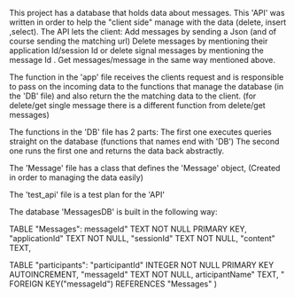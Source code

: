 This project has a database that holds data about messages. 
This 'API' was written in order to help the "client side" manage with  the data (delete, insert ,select).
The API lets the client:
 Add messages by sending a Json (and of course sending the matching url) 
 Delete messages by mentioning their application Id/session Id or delete signal messages by mentioning the message Id .
Get messages/message in the same way mentioned above.

The function in the 'app' file receives the clients request and is responsible to pass on the incoming data to the functions that manage the database (in the 'DB' file) and also return the the matching data to the client. 
(for delete/get single message there is a different function from delete/get messages)



The functions in the 'DB' file has 2 parts: 
The first one executes queries straight on the database (functions that names end with 'DB') 
The second one runs the first one and returns the data back abstractly.

The 'Message' file has a class that defines the 'Message' object, (Created in order to managing the data easily)


The 'test_api' file is a test plan for the 'API'


The database 'MessagesDB' is built in the following way:


TABLE "Messages":
messageId" TEXT NOT NULL PRIMARY KEY, "applicationId" TEXT NOT NULL, "sessionId" TEXT NOT NULL, "content" TEXT,


TABLE "participants":
"participantId" INTEGER NOT NULL PRIMARY KEY AUTOINCREMENT, "messageId" TEXT NOT NULL, articipantName" TEXT, " FOREIGN KEY("messageId") REFERENCES "Messages" )
